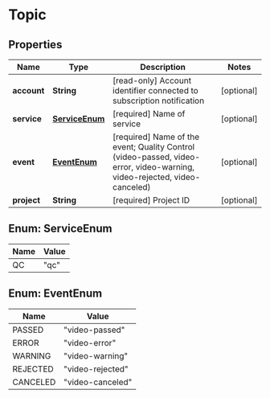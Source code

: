 
# Topic

## Properties
Name | Type | Description | Notes
------------ | ------------- | ------------- | -------------
**account** | **String** | [read-only] Account identifier connected to subscription notification  |  [optional]
**service** | [**ServiceEnum**](#ServiceEnum) | [required] Name of service  |  [optional]
**event** | [**EventEnum**](#EventEnum) | [required] Name of the event;  Quality Control (video-passed,  video-error,  video-warning,  video-rejected,  video-canceled)  |  [optional]
**project** | **String** | [required] Project ID  |  [optional]


<a name="ServiceEnum"></a>
## Enum: ServiceEnum
Name | Value
---- | -----
QC | &quot;qc&quot;


<a name="EventEnum"></a>
## Enum: EventEnum
Name | Value
---- | -----
PASSED | &quot;video-passed&quot;
ERROR | &quot;video-error&quot;
WARNING | &quot;video-warning&quot;
REJECTED | &quot;video-rejected&quot;
CANCELED | &quot;video-canceled&quot;




